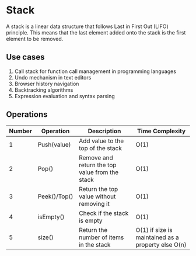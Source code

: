 # Stack

A stack is a linear data structure that follows Last in First Out (LIFO) principle. This means that the last element added onto the stack is the first element to be removed.

## Use cases

1. Call stack for function call management in programming languages
2. Undo mechanism in text editors
3. Browser history navigation
4. Backtracking algorithms
5. Expression evaluation and syntax parsing

## Operations

| Number | Operation | Description | Time Complexity |
| -- | -- | -- | -- |
| 1 | Push(value) | Add value to the top of the stack | O(1) |
| 2 | Pop() | Remove and return the top value from the stack | O(1) |
| 3 | Peek()/Top() | Return the top value without removing it | O(1) |
| 4 | isEmpty() | Check if the stack is empty | O(1) |
| 5 | size() | Return the number of items in the stack | O(1) if size is maintained as a property else O(n) |

